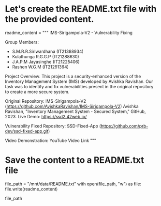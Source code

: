 # Let's create the README.txt file with the provided content.

readme_content = """
IMS-Sirigampola-V2 - Vulnerability Fixing

Group Members:
- S.M.R.R.Siriwardhana (IT21388934)
- Kulathunga R.G.G.P (IT21288630)
- J.A.P.M Jayasinghe (IT21225406)
- Rashen W.G.M (IT21291364)

Project Overview:
This project is a security-enhanced version of the Inventory Management System (IMS) developed by Avishka Ravishan. Our task was to identify and fix vulnerabilities present in the original repository to create a more secure system.

Original Repository:
IMS-Sirigampola-V2 (https://github.com/AvishkaRavishan/IMS-Sirigampola-V2)
Avishka Ravishan, "Inventory Management System - Secured System," GitHub, 2023.
Live Demo: https://ssd2.42web.io/

Vulnerability Fixed Repository:
SSD-Fixed-App (https://github.com/prb-dev/ssd-fixed-app.git)


Video Demonstration:
YouTube Video Link
"""

# Save the content to a README.txt file
file_path = "/mnt/data/README.txt"
with open(file_path, "w") as file:
    file.write(readme_content)

file_path
